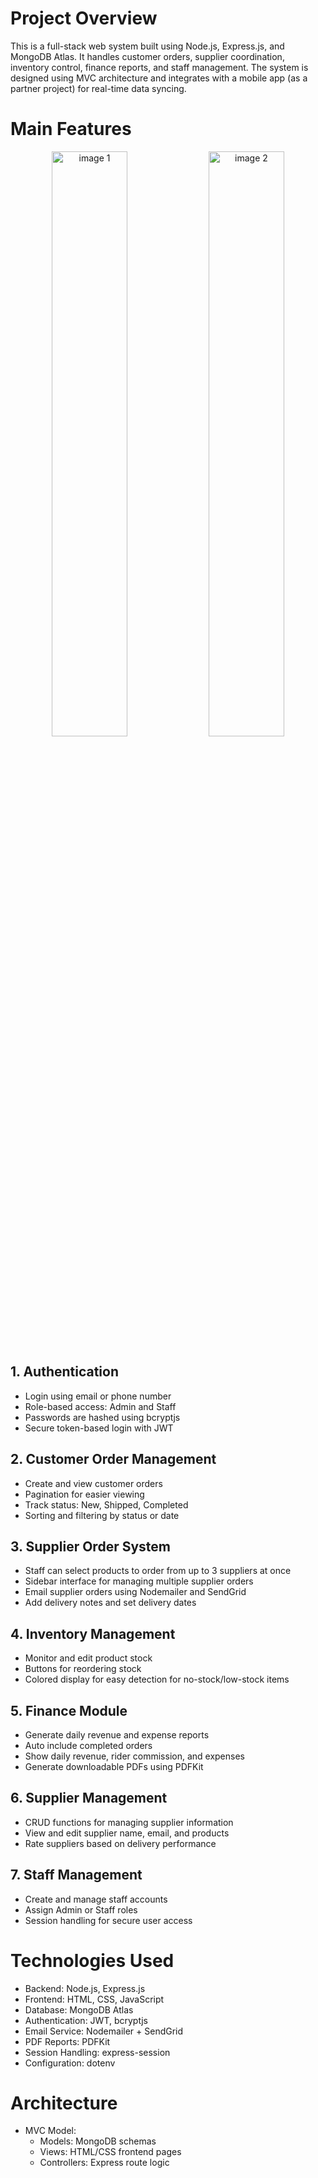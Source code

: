 # Project Overview

This is a full-stack web system built using Node.js, Express.js, and MongoDB Atlas. It handles customer orders, supplier coordination, inventory control, finance reports, and staff management. The system is designed using MVC architecture and integrates with a mobile app (as a partner project) for real-time data syncing.

# Main Features
<p align="center">
  <img width="49%" src="https://github.com/user-attachments/assets/22aef519-1c7e-45c7-b6a3-89b3bc2b0162" alt="image 1" />
  <img width="49%" src="https://github.com/user-attachments/assets/a3bcc229-e49f-4632-b4df-d4acc0fd4733" alt="image 2" />
</p>

## 1. Authentication
- Login using email or phone number  
- Role-based access: Admin and Staff  
- Passwords are hashed using bcryptjs  
- Secure token-based login with JWT  

## 2. Customer Order Management
- Create and view customer orders  
- Pagination for easier viewing  
- Track status: New, Shipped, Completed  
- Sorting and filtering by status or date  

## 3. Supplier Order System
- Staff can select products to order from up to 3 suppliers at once  
- Sidebar interface for managing multiple supplier orders  
- Email supplier orders using Nodemailer and SendGrid  
- Add delivery notes and set delivery dates  

## 4. Inventory Management
- Monitor and edit product stock
- Buttons for reordering stock
- Colored display for easy detection for no-stock/low-stock items

## 5. Finance Module
- Generate daily revenue and expense reports  
- Auto include completed orders
- Show daily revenue, rider commission, and expenses  
- Generate downloadable PDFs using PDFKit

## 6. Supplier Management
- CRUD functions for managing supplier information  
- View and edit supplier name, email, and products  
- Rate suppliers based on delivery performance  

## 7. Staff Management
- Create and manage staff accounts  
- Assign Admin or Staff roles  
- Session handling for secure user access  

# Technologies Used

- Backend: Node.js, Express.js  
- Frontend: HTML, CSS, JavaScript  
- Database: MongoDB Atlas  
- Authentication: JWT, bcryptjs  
- Email Service: Nodemailer + SendGrid  
- PDF Reports: PDFKit  
- Session Handling: express-session  
- Configuration: dotenv  

# Architecture

- MVC Model:  
  - Models: MongoDB schemas  
  - Views: HTML/CSS frontend pages  
  - Controllers: Express route logic
